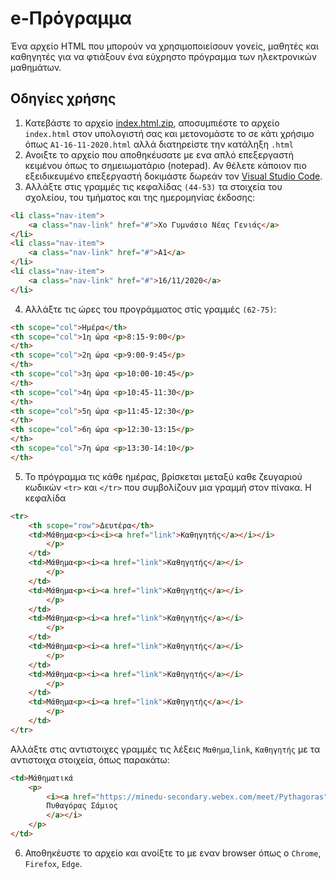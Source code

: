 # e-Πρόγραμμα
Ένα αρχείο HTML που μπορούν να χρησιμοποιείσουν γονείς, μαθητές και καθηγητές για να φτιάξουν ένα εύχρηστο πρόγραμμα των ηλεκτρονικών μαθημάτων.


## Οδηγίες χρήσης

1. Κατεβάστε το αρχείο [index.html.zip](https://minhaskamal.github.io/DownGit/#/home?url=https://github.com/SpiralOutDotEu/e-programma/blob/main/index.html), αποσυμπιέστε το αρχείο `index.html` στον υπολογιστή σας και μετονομάστε το σε κάτι χρήσιμο όπως `A1-16-11-2020.html` αλλά διατηρείστε την κατάληξη `.html`
2. Ανοιξτε το αρχείο που αποθηκέυσατε με ενα απλό επεξεργαστή κειμένου όπως το σημειωματάριο (notepad). Αν θέλετε κάποιον πιο εξειδικευμένο επεξεργαστή δοκιμάστε δωρεάν τον [Visual Studio Code](https://code.visualstudio.com/).
3. Αλλάξτε στις γραμμές τις κεφαλίδας `(44-53)` τα στοιχεία του σχολείου, του τμήματος και της ημερομηνίας έκδοσης:
```html
<li class="nav-item">
    <a class="nav-link" href="#">Xο Γυμνάσιο Νέας Γενιάς</a>
</li>
<li class="nav-item">
    <a class="nav-link" href="#">Α1</a>
</li>
<li class="nav-item">
    <a class="nav-link" href="#">16/11/2020</a>
</li>
```
4. Αλλάξτε τις ώρες του προγράμματος στίς γραμμές `(62-75)`:
```html
<th scope="col">Ημέρα</th>
<th scope="col">1η ώρα <p>8:15-9:00</p>
</th>
<th scope="col">2η ώρα <p>9:00-9:45</p>
</th>
<th scope="col">3η ώρα <p>10:00-10:45</p>
</th>
<th scope="col">4η ώρα <p>10:45-11:30</p>
</th>
<th scope="col">5η ώρα <p>11:45-12:30</p>
</th>
<th scope="col">6η ώρα <p>12:30-13:15</p>
</th>
<th scope="col">7η ώρα <p>13:30-14:10</p>
</th>
```

5. Το πρόγραμμα τις κάθε ημέρας, βρίσκεται μεταξύ καθε ζευγαριού κωδικών `<tr>` και `</tr>` που συμβολίζουν μια γραμμή στον πίνακα. Η κεφαλίδα 
```html
<tr>
    <th scope="row">Δευτέρα</th>
    <td>Μάθημα<p><i><i><a href="link">Καθηγητής</a></i></i>
        </p>
    </td>
    <td>Μάθημα<p><i><a href="link">Καθηγητής</a></i>
        </p>
    </td>
    <td>Μάθημα<p><i><a href="link">Καθηγητής</a></i>
        </p>
    </td>
    <td>Μάθημα<p><i><a href="link">Καθηγητής</a></i>
        </p>
    </td>
    <td>Μάθημα<p><i><a href="link">Καθηγητής</a></i>
        </p>
    </td>
    <td>Μάθημα<p><i><a href="link">Καθηγητής</a></i>
        </p>
    </td>
    <td>Μάθημα<p><i><a href="link">Καθηγητής</a></i>
        </p>
    </td>
</tr>
```
Αλλάξτε στις αντιστοιχες γραμμές τις λέξεις `Μαθημα`,`link`, `Καθηγητής` με τα αντιστοιχα στοιχεία, όπως παρακάτω:
```html
<td>Μάθηματικά
    <p>
        <i><a href="https://minedu-secondary.webex.com/meet/Pythagoras">
        Πυθαγόρας Σάμιος
        </a></i>
    </p>
</td>
```
6. Αποθηκέυστε το αρχείο και ανοίξτε το με εναν browser όπως ο `Chrome`, `Firefox`, `Edge`.



